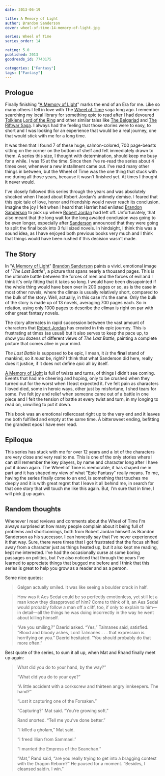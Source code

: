 ```yaml
---
date: 2013-06-19

title: A Memory of Light
author: Brandon Sanderson
cover: wheel-of-time-14-memory-of-light.jpg

series: Wheel of Time
series_order: 14

rating: 5.0
published: 2013
goodreads_id: 7743175

categories: ["Fantasy"]
tags: ["Fantasy"]
---
```


## Prologue

Finally finishing "[A Memory of Light]()" marks the end of an Era for me. Like so many others I fell in love with The [Wheel of Time](../_series/wheel-of-time.md) saga long ago. I remember searching my local library for something epic to read after I had devoured [Tolkiens]() [Lord of the Ring]() and other similar tales like [The Belgariad]() and [The Riftwar Saga](). I always had the feeling that those stories were to easy, to short and I was looking for an experience that would be a real journey, one that would stick with me for a long time.

It was then that I found 7 of these huge, salmon-colored, 700 page-beasts sitting on the corner on the bottom of shelf and felt immediately drawn to them. A series this size, I thought with determination, should keep me busy for a while. I was 15 at the time. Since then I've re-read the series about 4 times over, whenever a new installment came out. I've read many other things in between, but the Wheel of Time was the one thing that stuck with me during all those years, because it wasn't finished yet. At times I thought it never would.

I've closely followed this series through the years and was absolutely shocked when I heard about Robert Jordan's untimely demise. I feared that this epic tale of love, honor and friendship would never reach its conclusion. Imagine the joy I felt when I heard that Harriet had enlisted [Brandon Sanderson](../_authors/brandon-sanderson.md) to pick up where [Robert Jordan](../_authors/robert-jordan.md) had left off. Unfortunately, that also meant that the long wait for the long awaited conclusion was going to be even longer, especially after [Sanderson](../_authors/brandon-sanderson.md) announced that they were going to split the final book into 3 full sized novels. In hindsight, I think this was a sound idea, as I have enjoyed both previous books very much and I think that things would have been rushed if this decision wasn't made.

## The Story

In "[A Memory of Light]()" [Brandon Sanderson](../_authors/brandon-sanderson.md) paints a vivid, emotional image of "_The Last Battle_", a picture that spans nearly a thousand pages. This is the ultimate battle between the forces of men and the forces of evil and I think it's only fitting that it takes so long. I would have been dissapointed if the whole thing would have been over in 200 pages or so, as is the case in most other novels, where the climax is usually relatively short, compared to the bulk of the story. Well, actually, in this case it's the same. Only the bulk of the story is made up of 13 novels, averaging 700 pages  each. So in relation, using only 1000 pages to describe the climax is right on par with other great fantasy novels.

The story alternates in rapid succession between the vast amount of characters that [Robert Jordan](../_authors/robert-jordan.md) has created in this epic journey. This is frustrating at times (as usual) but it also serves to keep the pace up, to show you dozens of different views of _The Last Battle_, painting a complete picture that comes alive in your mind.

_The Last Battle_ is supposed to be epic, I mean, it _is_ the **final** stand of mankind, so it _must_ be, right? I think that what Sanderson did here, really does it justice, if it does not define _epic_ all by itself.

[A Memory of Light]() is full of twists and turns, of things I didn't see coming. Events that had me cheering and hoping, only to be crushed when they turned out for the worst when I least expected it. I've felt pain as characters I loved died, some in heroic ways, other just by misfortune, I shed tears for some. I've felt joy and relief when someone came out of a battle in one piece and I felt the tension of battle at every twist and turn, in my longing to read on, unwilling to put it down.

This book was an emotional rollercoast right up to the very end and it leaves me both fulfilled and empty at the same time. A bittersweet ending, befitting the grandest epos I have ever read.

## Epiloque

This series has stuck with me for over 12 years and a lot of the characters are very close and very real to me. This is one of the only stories where I can still remember the key players, by name and character long after I have put it down again. The Wheel of Time is memorable, it has shaped me in part and it has shaped my view of what "Epic Fantasy" really means. To me, having the series finally come to an end, is something that touches me deeply and it is with great regret that I leave it all behind me, in search for that one story that will touch me like this again. But, I'm sure that in time, I will pick [it]() up again.

## Random thoughts

Whenever I read reviews and comments about the Wheel of Time I'm always surprised at how many people complain about it being full of problems and shortcomings, both from Robert Jordan himself as Brandon Sanderson as his successor. I can honestly say that I've never experienced it that way. Sure, there were times that I got frustrated that the focus shifted away from a character just as things heated up, but it also kept me reading, kept me interested. I've had the occasionally curse at some boring passages on politics, but I've also noticed that through the years I've learned to appreciate things that bugged me before and I think that this series is great to help you grow as a reader and as a person.

Some nice quotes:

> Galgan actually smiled. It was like seeing a boulder crack in half.

> How was it Aes Sedai could be so perfectly emotionless, yet still let a man know they disapproved of him? Come to think of it, an Aes Sedai would probably follow a man off a cliff, too, if only to explain to him—in detail—all the things he was doing incorrectly in the way he went about killing himself.

> “Are you smiling,?” Daerid asked.
> “Yes,” Talmanes said, satisfied.
> “Blood and bloody ashes, Lord Talmanes . . . that expression is horrifying on you.” Daerid hesitated. “You should probably do that more often.”

Best quote of the series, to sum it all up, when Mat and Rhand finally meet up again:

> What did you do to your hand, by the way?”
>
> “What did you do to your eye?”
>
> “A little accident with a corkscrew and thirteen angry innkeepers. The hand?”
>
> “Lost it capturing one of the Forsaken.”
>
> “Capturing?” Mat said. “You’re growing soft.”
>
> Rand snorted. “Tell me you’ve done better.”
>
> “I killed a gholam,” Mat said.
>
> “I freed Illian from Sammael.”
>
> “I married the Empress of the Seanchan.”
>
> “Mat,” Rand said, “are you really trying to get into a bragging contest with the Dragon Reborn?” He paused for a moment. “Besides, I cleansed saidin. I win.”
